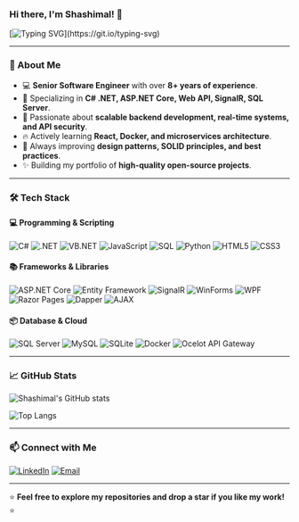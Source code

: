 ### Hi there, I'm Shashimal! 👋

[![Typing SVG](https://readme-typing-svg.herokuapp.com?font=Fira+Code&size=22&pause=1000&color=38B6FF&width=650&lines=Senior+Software+Engineer+%7C+C%23+%7C+ASP.NET+%7C+React+%7C+SQL;Passionate+about+Building+Scalable+and+Efficient+Software;Always+Learning+and+Improving!)](https://git.io/typing-svg)

---

### 🚀 About Me

- 💻 **Senior Software Engineer** with over **8+ years of experience**.
- 🔧 Specializing in **C# .NET, ASP.NET Core, Web API, SignalR, SQL Server**.
- 🎯 Passionate about **scalable backend development, real-time systems, and API security**.
- 🔥 Actively learning **React, Docker, and microservices architecture**.
- 📌 Always improving **design patterns, SOLID principles, and best practices**.
- ✨ Building my portfolio of **high-quality open-source projects**.

---

### 🛠 Tech Stack

#### **💻 Programming & Scripting**
![C#](https://img.shields.io/badge/C%23-239120?style=for-the-badge&logo=c-sharp&logoColor=white)
![.NET](https://img.shields.io/badge/.NET-512BD4?style=for-the-badge&logo=dotnet&logoColor=white)
![VB.NET](https://img.shields.io/badge/VB.NET-512BD4?style=for-the-badge&logo=dotnet&logoColor=white)
![JavaScript](https://img.shields.io/badge/JavaScript-F7DF1E?style=for-the-badge&logo=javascript&logoColor=black)
![SQL](https://img.shields.io/badge/SQL-CC2927?style=for-the-badge&logo=microsoft-sql-server&logoColor=white)
![Python](https://img.shields.io/badge/Python-3776AB?style=for-the-badge&logo=python&logoColor=white)
![HTML5](https://img.shields.io/badge/HTML5-E34F26?style=for-the-badge&logo=html5&logoColor=white)
![CSS3](https://img.shields.io/badge/CSS3-1572B6?style=for-the-badge&logo=css3&logoColor=white)

#### **📚 Frameworks & Libraries**
![ASP.NET Core](https://img.shields.io/badge/ASP.NET%20Core-512BD4?style=for-the-badge&logo=dotnet&logoColor=white)
![Entity Framework](https://img.shields.io/badge/Entity%20Framework-512BD4?style=for-the-badge&logo=dotnet&logoColor=white)
![SignalR](https://img.shields.io/badge/SignalR-512BD4?style=for-the-badge&logo=dotnet&logoColor=white)
![WinForms](https://img.shields.io/badge/WinForms-512BD4?style=for-the-badge&logo=windows&logoColor=white)
![WPF](https://img.shields.io/badge/WPF-512BD4?style=for-the-badge&logo=windows&logoColor=white)
![Razor Pages](https://img.shields.io/badge/Razor%20Pages-512BD4?style=for-the-badge&logo=dotnet&logoColor=white)
![Dapper](https://img.shields.io/badge/Dapper-512BD4?style=for-the-badge&logo=dotnet&logoColor=white)
![AJAX](https://img.shields.io/badge/AJAX-02569B?style=for-the-badge&logo=ajax&logoColor=white)

#### **📦 Database & Cloud**
![SQL Server](https://img.shields.io/badge/SQL%20Server-CC2927?style=for-the-badge&logo=microsoft-sql-server&logoColor=white)
![MySQL](https://img.shields.io/badge/MySQL-4479A1?style=for-the-badge&logo=mysql&logoColor=white)
![SQLite](https://img.shields.io/badge/SQLite-003B57?style=for-the-badge&logo=sqlite&logoColor=white)
![Docker](https://img.shields.io/badge/Docker-2496ED?style=for-the-badge&logo=docker&logoColor=white)
![Ocelot API Gateway](https://img.shields.io/badge/Ocelot-512BD4?style=for-the-badge&logo=dotnet&logoColor=white)

---

### 📈 GitHub Stats

![Shashimal's GitHub stats](https://github-readme-stats.vercel.app/api?username=shashimalrandika&show_icons=true&theme=radical)

![Top Langs](https://github-readme-stats.vercel.app/api/top-langs/?username=shashimalrandika&layout=compact&theme=radical)

---

### 📫 Connect with Me

[![LinkedIn](https://img.shields.io/badge/LinkedIn-0A66C2?style=for-the-badge&logo=linkedin&logoColor=white)](https://linkedin.com/in/shashimal-randika)
[![Email](https://img.shields.io/badge/Email-D14836?style=for-the-badge&logo=gmail&logoColor=white)](mailto:shashimal90@gmail.com)

---

⭐ **Feel free to explore my repositories and drop a star if you like my work!** ⭐
